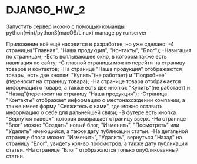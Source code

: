 # DJANGO_HW_2
Запустить сервер можно с помощью команды python(win)/python3(macOS/Linux) manage.py runserver

Приложение всё ещё находится в разработке, но уже сделано:
-4 страницы("Главная", "Наша продукция", "Контакты", "Блог");
-Навигация по страницам;
-Есть всплывающее окно, в котором также есть навигация по сайту;
-С главной страницы можно перейти на страницу товаров и контактов;
-На странице "Наша продукция" отображаются товары, есть две кнопки: "Купить"(не работает) и "Подробнее"(переносит на страницу товара);
-На странице товара отображается информация о товаре, а также есть две кнопки: "Купить"(не работает) и "Назад"(переносит на страницу "Наша продукция");
-Страница "Контакты" отображает информацию о местонахождении компании, а также имеет форму "Свяжитесь с нами", где можно оставить информацию о себе для дальнейшей связи;
-В футере есть кнопка "Вернутся наверх", которая возвращает страницу вверх.
-На странице "Блог" можно "Создать" новый блог, "Изменить", "Посмотреть" или "Удалить" имеющийся, а также дату публикации статьи.
-На детальной странице блога можно: "Изменить", "Удалить", вернуться "Назад" на страницу "Блог", увидеть кол-во просмотров, а также дату публикации статьи.
-На странице "Блог" отображаются только опубликованный статьи.
